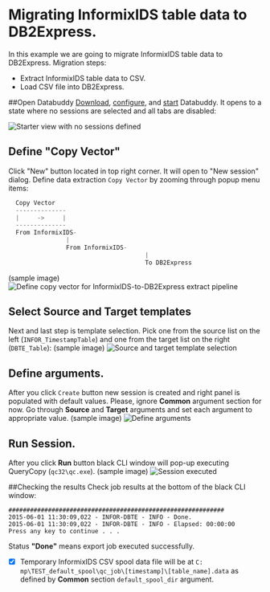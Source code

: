 
# Migrating InformixIDS table data to DB2Express.
In this example we are going to migrate InformixIDS table data to DB2Express.
Migration steps:
- Extract InformixIDS table data to CSV.
- Load CSV file into DB2Express.

##Open Databuddy
[Download](https://github.com/data-buddy/DataBuddy/releases/tag/v0.3.3), [configure](https://github.com/data-buddy/DataBuddy/blob/master/Docs/Configure_Databuddy0.3.3.md#configuration-for-mongdb), and [start](https://github.com/data-buddy/DataBuddy/blob/master/Docs/How_to_start_Databuddy.md) Databuddy. 
It opens to a state where no sessions are selected and all tabs are disabled:

![Starter view with no sessions defined](https://raw.githubusercontent.com/data-buddy/DataBuddy/master/screenshots/open_databuddy_no_sessions.png "Starter view with no sessions defined")

## Define "Copy Vector"
Click "New" button located in top right corner. It will open to "New session" dialog. 
Define data extraction `Copy Vector` by zooming through popup menu items:
```python
  Copy Vector
  --------------
  |     ->     |
  --------------
  From InformixIDS-
				|
				From InformixIDS-
									  |
									  To DB2Express
```  
(sample image)
![Define copy vector for InformixIDS-to-DB2Express extract pipeline](https://raw.githubusercontent.com/data-buddy/DataBuddy/master/screenshots/MongoDB/Define_copy_vector_for_Oracle12c-to-MongoDB_copy_pipeline.png "Define copy vector for InformixIDS-to-DB2Express copy pipeline.")

## Select Source and Target templates
Next and last step is template selection. Pick one from the source list on the left (`INFOR_TimestampTable`) and one from the target list on the right (`DBTE_Table`):
(sample image)
![Source and target template selection](https://raw.githubusercontent.com/data-buddy/DataBuddy/master/screenshots/MongoDB/Copy_from_Oracle12c_to_MongoDB_Templates.png "Source and target template selection.")

## Define arguments.
After you click `Create` button new session is created and right panel is populated with default values.
Please, ignore __Common__ argument section for now. Go through __Source__ and __Target__ arguments and set each argument to appropriate value. 
(sample image)
![Define arguments](https://raw.githubusercontent.com/data-buddy/DataBuddy/master/screenshots/MongoDB/Oracle12c_to_MongoDB_Define_Arguments.png "Define arguments.")

## Run Session.
After you click __Run__ button black CLI window will pop-up executing QueryCopy (`qc32\qc.exe`).
(sample image)
![Session executed](https://raw.githubusercontent.com/data-buddy/DataBuddy/master/screenshots/MongoDB/Oracle12c_to_MongoDB_Copy_CLI_Window.png "Session executed.")


##Checking the results
Check job results at the bottom of the black CLI window:
```
############################################################
2015-06-01 11:30:09,022 - INFOR-DBTE - INFO - Done.
2015-06-01 11:30:09,022 - INFOR-DBTE - INFO - Elapsed: 00:00:00
Press any key to continue . . .
```
Status __"Done"__ means export job executed successfully. 
- [x] Temporary InformixIDS CSV spool data file will be at `C:	mp\TEST_default_spool\qc_job\[timestamp]\[table_name].data` as defined by __Common__ section `default_spool_dir` argument.

	